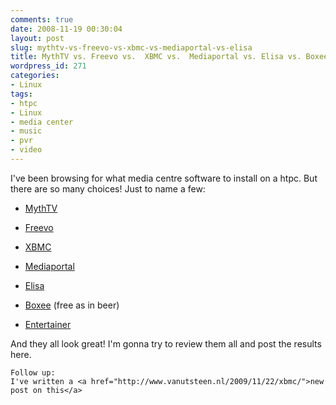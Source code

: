 ```yaml
---
comments: true
date: 2008-11-19 00:30:04
layout: post
slug: mythtv-vs-freevo-vs-xbmc-vs-mediaportal-vs-elisa
title: MythTV vs. Freevo vs.  XBMC vs.  Mediaportal vs. Elisa vs. Boxee vs. Entertainer
wordpress_id: 271
categories:
- Linux
tags:
- htpc
- Linux
- media center
- music
- pvr
- video
---
```


I've been browsing for what media centre software to install on a htpc. But there are so many choices! Just to name a few:



	
  * [MythTV](http://www.mythtv.org)

	
  * [Freevo](http://freevo.sourceforge.net)

	
  * [XBMC](http://www.xbmc.org)

	
  * [Mediaportal](http://www.team-mediaportal.com)

	
  * [Elisa](http://elisa.fluendo.com)

	
  * [Boxee](http://boxee.tv) (free as in beer)

	
  * [Entertainer](http://www.entertainer-project.com)


And they all look great! I'm gonna try to review them all and post the results here.

    
    Follow up:
    I've written a <a href="http://www.vanutsteen.nl/2009/11/22/xbmc/">new post on this</a>
